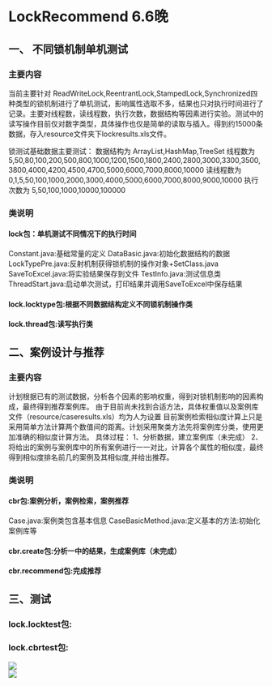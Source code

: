 # LockRecommend 6.6晚 
## 一、 不同锁机制单机测试
### 主要内容
当前主要针对 ReadWriteLock,ReentrantLock,StampedLock,Synchronized四种类型的锁机制进行了单机测试，影响属性选取不多，结果也只对执行时间进行了记录。主要对线程数，读线程数，执行次数，数据结构等因素进行实验。测试中的读写操作目前仅对数字类型，具体操作也仅是简单的读取与插入。得到约15000条数据，存入resource文件夹下lockresults.xls文件。

锁测试基础数据主要测试：
数据结构为 ArrayList,HashMap,TreeSet
线程数为 5,50,80,100,200,500,800,1000,1200,1500,1800,2400,2800,3000,3300,3500,3800,4000,4200,4500,4700,5000,6000,7000,8000,10000
读线程数为 0,1,5,50,100,1000,2000,3000,4000,5000,6000,7000,8000,9000,10000
执行次数为 5,50,100,1000,10000,100000
### 类说明
#### lock包：单机测试不同情况下的执行时间
Constant.java:基础常量的定义
DataBasic.java:初始化数据结构的数据
LockTypePre.java:反射机制获得锁机制的操作对象+SetClass.java
SaveToExcel.java:将实验结果保存到文件
TestInfo.java:测试信息类
ThreadStart.java:启动单次测试，打印结果并调用SaveToExcel中保存结果
#### lock.locktype包:根据不同数据结构定义不同锁机制操作类
#### lock.thread包:读写执行类

## 二、案例设计与推荐
### 主要内容
计划根据已有的测试数据，分析各个因素的影响权重，得到对锁机制影响的因素构成，最终得到推荐案例库。
由于目前尚未找到合适方法，具体权重值以及案例库文件（resource/caseresults.xls）均为人为设置
目前案例检索相似度计算上只是采用简单方法计算两个数值间的距离。计划采用聚类方法先将案例库分类，使用更加准确的相似度计算方法。
具体过程：
1、分析数据，建立案例库（未完成）
2、将给出的案例与案例库中的所有案例进行一一对比，计算各个属性的相似度，最终得到相似度排名前几的案例及其相似度,并给出推荐。

### 类说明
#### cbr包:案例分析，案例检索，案例推荐
Case.java:案例类包含基本信息
CaseBasicMethod.java:定义基本的方法:初始化案例库等
#### cbr.create包:分析一中的结果，生成案例库（未完成）
#### cbr.recommend包:完成推荐

## 三、测试
### lock.locktest包:
### lock.cbrtest包:
![](https://github.com/dscpro/lockTest/src/main/resource/运行结果.png)  
![](https://github.com/dscpro/lockTest/src/main/resource/推荐结果.png) 